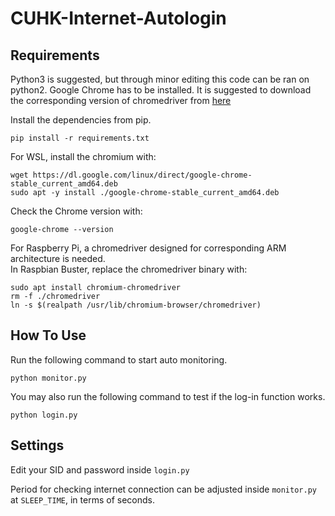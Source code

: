# CUHK-Internet-Autologin


## Requirements
Python3 is suggested, but through minor editing this code can be ran on python2.
Google Chrome has to be installed.
It is suggested to download the corresponding version of chromedriver from [here](https://chromedriver.chromium.org/downloads)

Install the dependencies from pip.
```
pip install -r requirements.txt
```

For WSL, install the chromium with:
```
wget https://dl.google.com/linux/direct/google-chrome-stable_current_amd64.deb
sudo apt -y install ./google-chrome-stable_current_amd64.deb
```
Check the Chrome version with:
```
google-chrome --version
```

For Raspberry Pi, a chromedriver designed for corresponding ARM architecture is needed. <br>
In Raspbian Buster, replace the chromedriver binary with:
```
sudo apt install chromium-chromedriver
rm -f ./chromedriver
ln -s $(realpath /usr/lib/chromium-browser/chromedriver)
```

## How To Use
Run the following command to start auto monitoring.
```
python monitor.py
```

You may also run the following command to test if the log-in function works.
```
python login.py
```

## Settings
Edit your SID and password inside `login.py`

Period for checking internet connection can be adjusted inside `monitor.py` at `SLEEP_TIME`, in terms of seconds. 

